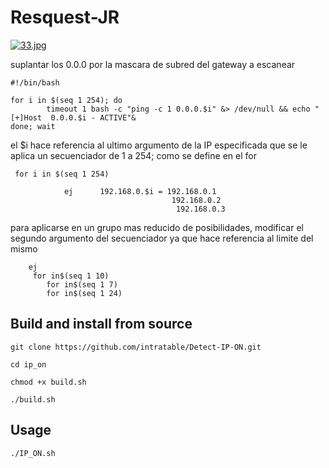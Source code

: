 # Resquest-JR



[![33.jpg](https://i.postimg.cc/Bvn9SggS/33.jpg)](https://postimg.cc/WdCfS0CC)



suplantar los 0.0.0 por la mascara de subred del gateway a escanear 

    #!/bin/bash
   
    for i in $(seq 1 254); do
            timeout 1 bash -c "ping -c 1 0.0.0.$i" &> /dev/null && echo "[+]Host  0.0.0.$i - ACTIVE"&
    done; wait
    
el $i hace referencia al ultimo argumento de la IP especificada que se le aplica un secuenciador de 1 a 254; como se define en el for 

     for i in $(seq 1 254)                   
                
                ej      192.168.0.$i = 192.168.0.1 
                                        192.168.0.2
                                         192.168.0.3 
                                         
para aplicarse en un grupo mas reducido de posibilidades, modificar el segundo argumento del secuenciador ya que hace referencia al limite del mismo
        
        ej
         for in$(seq 1 10)
            for in$(seq 1 7)
            for in$(seq 1 24)
 

## Build and install from source

`git clone https://github.com/intratable/Detect-IP-ON.git`

`cd ip_on`

`chmod +x build.sh`

`./build.sh`


## Usage

    ./IP_ON.sh

